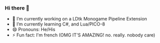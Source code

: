 ### Hi there 👋

- 🔭 I’m currently working on a LDtk Monogame Pipeline Extension
- 🌱 I’m currently learning C#, and Lua/PICO-8
- 😄 Pronouns: He/His
- ⚡ Fun fact: I'm french (OMG IT'S AMAZING! no. really. nobody care)
